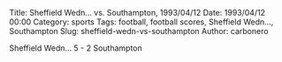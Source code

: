 Title: Sheffield Wedn… vs. Southampton, 1993/04/12
Date: 1993/04/12 00:00
Category: sports
Tags: football, football scores, Sheffield Wedn…, Southampton
Slug: sheffield-wedn-vs-southampton
Author: carbonero


Sheffield Wedn… 5 - 2 Southampton
